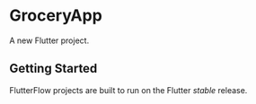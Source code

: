 # GroceryApp

A new Flutter project.

## Getting Started

FlutterFlow projects are built to run on the Flutter _stable_ release.
